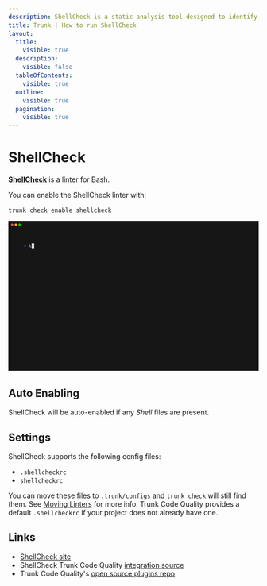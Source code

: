 ```yaml
---
description: ShellCheck is a static analysis tool designed to identify and report syntax errors and potential issues in shell scripts
title: Trunk | How to run ShellCheck
layout:
  title:
    visible: true
  description:
    visible: false
  tableOfContents:
    visible: true
  outline:
    visible: true
  pagination:
    visible: true
---
```


# ShellCheck

[**ShellCheck**](https://www.shellcheck.net/) is a linter for Bash.

You can enable the ShellCheck linter with:

```shell
trunk check enable shellcheck
```
![shellcheck example output](/.gitbook/assets/shellcheck.gif)
## Auto Enabling

ShellCheck will be auto-enabled if any *Shell* files are present.

## Settings

ShellCheck supports the following config files:
* `.shellcheckrc`
* `shellcheckrc`

You can move these files to `.trunk/configs` and `trunk check` will still find them. See [Moving Linters](../configure-linters.md#moving-linters) for more info.
Trunk Code Quality provides a default `.shellcheckrc` if your project does not already have one.



## Links

- [ShellCheck site](https://www.shellcheck.net/)
- ShellCheck Trunk Code Quality [integration source](https://github.com/trunk-io/plugins/tree/main/linters/shellcheck)
- Trunk Code Quality's [open source plugins repo](https://github.com/trunk-io/plugins/tree/main)
